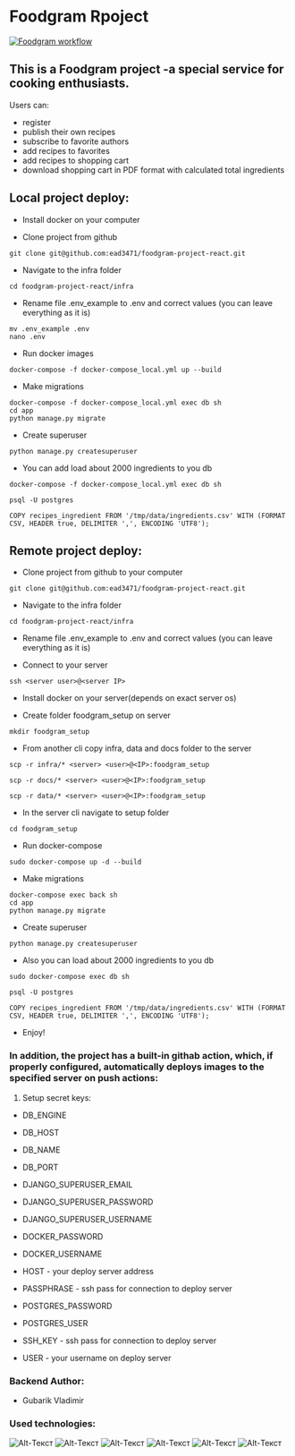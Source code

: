 # Foodgram Rpoject
[![Foodgram workflow](https://github.com/ead3471/foodgram-project-react/actions/workflows/foodgram_workflow.yaml/badge.svg)](https://github.com/ead3471/foodgram-project-react/actions/workflows/foodgram_workflow.yaml)
## This is a Foodgram project -a special service for cooking enthusiasts.<br>
Users can:
 - register
 - publish their own recipes
 - subscribe to favorite authors
 - add recipes to favorites
 - add recipes to shopping cart
 - download shopping cart in PDF format with calculated total ingredients
<!-- 
## Current location:<br>
http://158.160.44.52/

API spec available at http://158.160.44.52/api/docs/

Superuser login: root@root.com
Superuser pass: 1 -->

## Local project deploy:<br>
 - Install docker on your computer

 - Clone project from github
```
git clone git@github.com:ead3471/foodgram-project-react.git
```

 - Navigate to the infra folder
```
cd foodgram-project-react/infra
```

 - Rename file .env_example to .env and correct values (you can leave everything as it is)
 ```
mv .env_example .env
nano .env
```

 - Run docker images
 ```
 docker-compose -f docker-compose_local.yml up --build
 ```

 - Make migrations
```
docker-compose -f docker-compose_local.yml exec db sh
cd app
python manage.py migrate
```


 - Create superuser
```
python manage.py createsuperuser
```

 - You can add load about 2000 ingredients to you db
 ```
docker-compose -f docker-compose_local.yml exec db sh
```
 ```
 psql -U postgres
```
```
COPY recipes_ingredient FROM '/tmp/data/ingredients.csv' WITH (FORMAT CSV, HEADER true, DELIMITER ',', ENCODING 'UTF8');
```

## Remote project deploy:<br>
 - Clone project from github to your computer
```
git clone git@github.com:ead3471/foodgram-project-react.git
```

 - Navigate to the infra folder
```
cd foodgram-project-react/infra
```

 - Rename file .env_example to .env and correct values (you can leave everything as it is)

  - Connect to your server
 ```
ssh <server user>@<server IP>
```

 - Install docker on your server(depends on exact server os)

 - Create folder foodgram_setup on server
 ```
 mkdir foodgram_setup
 ```

 - From another cli copy infra, data and docs folder to the server 
 ```
 scp -r infra/* <server> <user>@<IP>:foodgram_setup
 ```

  ```
 scp -r docs/* <server> <user>@<IP>:foodgram_setup
 ```

  ```
 scp -r data/* <server> <user>@<IP>:foodgram_setup
 ```

 - In the server cli navigate to setup folder
  ```
cd foodgram_setup
 ```

 - Run docker-compose
```
sudo docker-compose up -d --build
 ```
 - Make migrations
```
docker-compose exec back sh
cd app
python manage.py migrate
```
 - Create superuser
```
python manage.py createsuperuser
```

 - Also you can load about 2000 ingredients to you db
 ```
sudo docker-compose exec db sh
```
 ```
 psql -U postgres
```

```
COPY recipes_ingredient FROM '/tmp/data/ingredients.csv' WITH (FORMAT CSV, HEADER true, DELIMITER ',', ENCODING 'UTF8');
```




- Enjoy!


### In addition, the project has a built-in githab action, which, if properly configured, automatically deploys images to the specified server on push actions:
1. Setup secret keys:
-  DB_ENGINE

 - DB_HOST

 - DB_NAME

 - DB_PORT

 - DJANGO_SUPERUSER_EMAIL

 - DJANGO_SUPERUSER_PASSWORD

 - DJANGO_SUPERUSER_USERNAME

 - DOCKER_PASSWORD

 - DOCKER_USERNAME

 - HOST - your deploy server address

 - PASSPHRASE - ssh pass for connection to deploy server

 - POSTGRES_PASSWORD

 - POSTGRES_USER

 - SSH_KEY - ssh pass for connection to deploy server

 - USER - your username on deploy server








### Backend Author:
 - Gubarik Vladimir


### Used technologies:
![Alt-Текст](https://img.shields.io/badge/python-3.7-blue)
![Alt-Текст](https://img.shields.io/badge/django-3.2.18-blue)
![Alt-Текст](https://img.shields.io/badge/djangorestframework-3.14.0-blue)
![Alt-Текст](https://img.shields.io/badge/docker-20.10.23-blue)
![Alt-Текст](https://img.shields.io/badge/nginx-1.21.3-blue)
![Alt-Текст](https://img.shields.io/badge/gunicorn-20.0.4-blue)